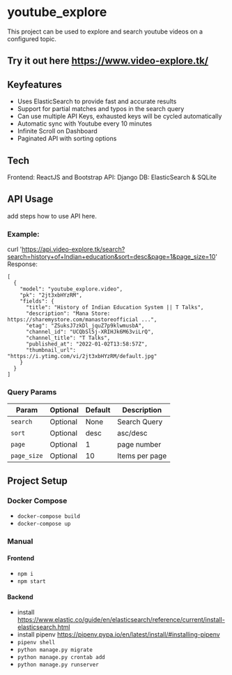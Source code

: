 # youtube_explore

This project can be used to explore and search youtube videos on a configured topic. 
## Try it out here https://www.video-explore.tk/

## Keyfeatures
- Uses ElasticSearch to provide fast and accurate results 
- Support for partial matches and typos in the search query
- Can use multiple API Keys, exhausted keys will be cycled automatically
- Automatic sync with Youtube every 10 minutes 
- Infinite Scroll on Dashboard
- Paginated API with sorting options

## Tech 
Frontend: ReactJS and Bootstrap
API: Django 
DB: ElasticSearch & SQLite

## API Usage
add steps how to use API here.
### Example: 
curl 'https://api.video-explore.tk/search?search=history+of+Indian+education&sort=desc&page=1&page_size=10'
Response: 

```
[
  {
    "model": "youtube_explore.video",
    "pk": "2jt3xbHYzRM",
    "fields": {
      "title": "History of Indian Education System || T Talks",
      "description": "Mana Store: https://sharemystore.com/manastoreofficial ...",
      "etag": "ZSuksJ7zkDl_jquZ7p9klwmusbA",
      "channel_id": "UCQbSl5j-XRIHJk6M63viLrQ",
      "channel_title": "T Talks",
      "published_at": "2022-01-02T13:58:57Z",
      "thumbnail_url": "https://i.ytimg.com/vi/2jt3xbHYzRM/default.jpg"
    }
  }
]
```

### Query Params

| Param | Optional | Default | Description |
| --- | --- | --- | --- |
| `search` | Optional | None | Search Query |
| `sort` | Optional | desc | asc/desc |
| `page` | Optional | 1 | page number |
| `page_size` | Optional | 10 | Items per page |



## Project Setup
### 
### Docker Compose
- `docker-compose build`
- `docker-compose up`

### Manual
#### Frontend
- `npm i`
- `npm start`

#### Backend
- install https://www.elastic.co/guide/en/elasticsearch/reference/current/install-elasticsearch.html
- install pipenv https://pipenv.pypa.io/en/latest/install/#installing-pipenv
- `pipenv shell`
- `python manage.py migrate`
- `python manage.py crontab add`
- `python manage.py runserver`
